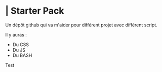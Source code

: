 | Starter Pack
=========================

Un dépôt github qui va m'aider pour différent projet avec différent script.

Il y auras :
- Du CSS
- Du JS
- Du BASH

Test